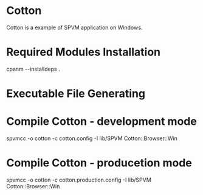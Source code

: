 # Cotton

Cotton is a example of SPVM application on Windows.

# Required Modules Installation

  cpanm --installdeps .

# Executable File Generating

  # Compile Cotton - development mode
  spvmcc -o cotton -c cotton.config -I lib/SPVM Cotton::Browser::Win

  # Compile Cotton - producetion mode
  spvmcc -o cotton -c cotton.production.config -I lib/SPVM Cotton::Browser::Win

